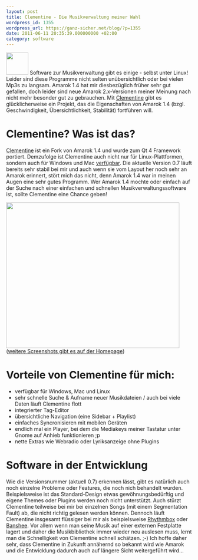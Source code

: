 ```yaml
---
layout: post
title: Clementine - Die Musikverwaltung meiner Wahl
wordpress_id: 1355
wordpress_url: https://ganz-sicher.net/blog/?p=1355
date: 2011-06-11 20:35:39.000000000 +02:00
category: software
---
```

<img class="lefticon" title="clementine_icon" src="{{site.url}}/wp-content/uploads/clementine_icon.png" alt="" width="60" height="60" />
Software zur Musikverwaltung gibt es einige - selbst unter Linux! Leider sind diese Programme nicht selten unübersichtlich oder bei vielen Mp3s zu langsam. Amarok 1.4 hat mir diesbezüglich früher sehr gut gefallen, doch leider sind neue Amarok 2.x-Versionen meiner Meinung nach nicht mehr besonder gut zu gebrauchen. Mit <a href="http://www.clementine-player.org">Clementine</a> gibt es glücklicherweise ein Projekt, das die Eigenschaften von Amarok 1.4 (bzgl. Geschwindigkeit, Übersichtlichkeit, Stabilität) fortführen will.

<!--more-->

Clementine? Was ist das?
==========================
[Clementine](http://www.clementine-player.org/) ist ein Fork von Amarok 1.4 und wurde zum Qt 4 Framework portiert. Demzufolge ist Clementine auch nicht nur für Linux-Plattformen, sondern auch für Windows und Mac <a href="http://www.clementine-player.org/downloads">verfügbar</a>. Die aktuelle Version 0.7 läuft bereits sehr stabil bei mir und auch wenn sie vom Layout her noch sehr an Amarok erinnert, stört mich das nicht, denn Amarok 1.4 war in meinen Augen eine sehr gutes Programm. Wer Amarok 1.4 mochte oder einfach auf der Suche nach einer einfachen und schnellen Musikverwaltungssoftware ist, sollte Clementine eine Chance geben!

<a href="{{site.url}}/wp-content/uploads/Screenshot.png"><img class="borderimg centered" src="{{site.url}}/wp-content/uploads/Screenshot.png" alt="" width="470" height="395" /></a>
(<a href="http://www.clementine-player.org/screenshots">weitere Screenshots gibt es auf der Homepage</a>)

Vorteile von Clementine für mich:
=================================
<ul>
	<li>verfügbar für Windows, Mac und Linux</li>
	<li>sehr schnelle Suche &amp; Aufname neuer Musikdateien / auch bei viele Daten läuft Clementine flott</li>
	<li>integrierter Tag-Editor</li>
	<li>übersichtliche Navigation (eine Sidebar + Playlist)</li>
	<li>einfaches Syncronisieren mit mobilen Geräten</li>
	<li>endlich mal ein Player, bei dem die Mediakeys meiner Tastatur unter Gnome auf Anhieb funktionieren ;p</li>
	<li>nette Extras wie Webradio oder Lyriksanzeige ohne Plugins</li>
</ul>

Software in der Entwicklung
============================
Wie die Versionsnummer (aktuell 0.7) erkennen lässt, gibt es natürlich auch noch einzelne Probleme oder Features, die noch nich behandelt wurden. Beispielsweise ist das Standard-Design etwas gewöhnungsbedürftig und eigene Themes oder Plugins werden noch nicht unterstützt. Auch stürzt Clementine teilweise bei mir bei einzelnen Songs (mit einem Segmentation Fault) ab, die nicht richtig gelesen werden können. Dennoch läuft Clementine insgesamt flüssiger bei mir als beispielsweise <a href="http://projects.gnome.org/rhythmbox/">Rhythmbox</a> oder <a href="http://banshee.fm/">Banshee</a>. Vor allem wenn man seine Musik auf einer externen Festplatte lagert und daher die Musikbibliothek immer wieder neu auslesen muss, lernt man die Schnelligkeit von Clementine schnell schätzen. ;-) Ich hoffe daher sehr, dass Clementine in Zukunft annähernd so bekannt wird wie Amarok und die Entwicklung dadurch auch auf längere Sicht weitergeführt wird...
